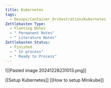 ```yaml
---
title: Kubernetes
tags:
  - Devops/Container_Orchestration/Kubernetes
Zettlekasten Type:
  - Fleeting Notes
  - " Permanent Notes"
  - " Literature Notes"
Zettlekasten Status:
  - Finished
  - " In process"
  - " Ready to Process"
---
```

![[Pasted image 20241228231013.png]]

[[Setup Kubernetes]]
[[How to setup  Minikube]]
